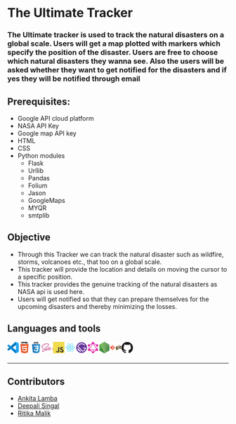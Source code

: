 





# The Ultimate Tracker 
### The Ultimate tracker is used to track the natural disasters on a global scale. Users will get a map plotted with markers which specify the position of the disaster. Users are free to choose which natural disasters they wanna see. Also the users will be asked whether they want to get notified for the disasters and if yes they will be notified through email


## Prerequisites:
* Google API cloud platform
* NASA API Key
* Google map API key
* HTML 
* CSS
* Python modules
  * Flask
  * Urllib
  * Pandas
  * Folium
  * Jason
  * GoogleMaps
  * MYQR
  * smtplib


## Objective
* Through this Tracker we can track the natural disaster such as wildfire, storms, volcanoes etc., that too on a global scale.
* This tracker will provide the location and details on moving the cursor to a specific position.
* This tracker provides the genuine tracking of the natural disasters as NASA api is used here. 
* Users will get notified so that they can prepare themselves for the upcoming disasters and thereby minimizing the losses.



## Languages and tools

<img align="left" alt="Visual Studio Code" width="26px" src="https://raw.githubusercontent.com/github/explore/80688e429a7d4ef2fca1e82350fe8e3517d3494d/topics/visual-studio-code/visual-studio-code.png" />
<img align="left" alt="HTML5" width="26px" src="https://raw.githubusercontent.com/github/explore/80688e429a7d4ef2fca1e82350fe8e3517d3494d/topics/html/html.png" />
<img align="left" alt="CSS3" width="26px" src="https://raw.githubusercontent.com/github/explore/80688e429a7d4ef2fca1e82350fe8e3517d3494d/topics/css/css.png" />
<img align="left" alt="Sass" width="26px" src="https://raw.githubusercontent.com/github/explore/80688e429a7d4ef2fca1e82350fe8e3517d3494d/topics/sass/sass.png" /> 
<img align="left" alt="JavaScript" width="26px" src="https://raw.githubusercontent.com/github/explore/80688e429a7d4ef2fca1e82350fe8e3517d3494d/topics/javascript/javascript.png" />
<img align="left" alt="React" width="26px" src="https://raw.githubusercontent.com/github/explore/80688e429a7d4ef2fca1e82350fe8e3517d3494d/topics/react/react.png" />
<img align="left" alt="Gatsby" width="26px" src="https://raw.githubusercontent.com/github/explore/e94815998e4e0713912fed477a1f346ec04c3da2/topics/gatsby/gatsby.png" />
<img align="left" alt="GraphQL" width="26px" src="https://raw.githubusercontent.com/github/explore/80688e429a7d4ef2fca1e82350fe8e3517d3494d/topics/graphql/graphql.png" />
<img align="left" alt="Node.js" width="26px" src="https://raw.githubusercontent.com/github/explore/80688e429a7d4ef2fca1e82350fe8e3517d3494d/topics/nodejs/nodejs.png" />

<img align="left" alt="Git" width="26px" src="https://raw.githubusercontent.com/github/explore/80688e429a7d4ef2fca1e82350fe8e3517d3494d/topics/git/git.png" />

<img align="left" alt="GitHub" width="26px" src="https://raw.githubusercontent.com/github/explore/78df643247d429f6cc873026c0622819ad797942/topics/github/github.png" />
<br />
<br />

---

## Contributors 
* [Ankita Lamba](https://github.com/ankitalamba)
* [Deepali Singal](https://github.com/deepali2002-max)
* [Ritika Malik](https://github.com/ritika728)
